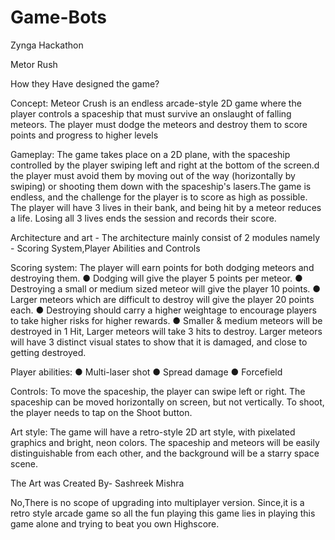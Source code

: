 # Game-Bots
Zynga Hackathon

Metor Rush


How they Have designed the game?

Concept: Meteor Crush is an endless arcade-style 2D game where the player controls a
spaceship that must survive an onslaught of falling meteors. The player must dodge the
meteors and destroy them to score points and progress to higher levels

Gameplay: The game takes place on a 2D plane, with the spaceship controlled by the player
swiping left and right at the bottom of the screen.d the player must avoid them by moving out of the way (horizontally by
swiping) or shooting them down with the spaceship's lasers.The game is endless, and the
challenge for the player is to score as high as possible. The player will have 3 lives in their
bank, and being hit by a meteor reduces a life. Losing all 3 lives ends the session and records
their score. 




Architecture and art - 
 The architecture mainly consist of 2 modules namely  - Scoring System,Player Abilities and Controls


Scoring system: The player will earn points for both dodging meteors and destroying them.
● Dodging will give the player 5 points per meteor.
● Destroying a small or medium sized meteor will give the player 10 points.
● Larger meteors which are difficult to destroy will give the player 20 points each.
● Destroying should carry a higher weightage to encourage players to take higher risks
for higher rewards.
● Smaller & medium meteors will be destroyed in 1 Hit, Larger meteors will take 3 hits to
destroy. Larger meteors will have 3 distinct visual states to show that it is damaged,
and close to getting destroyed. 

Player abilities:
● Multi-laser shot
● Spread damage
● Forcefield

Controls: To move the spaceship, the player can swipe left or right. The spaceship can be
moved horizontally on screen, but not vertically. To shoot, the player needs to tap on the Shoot
button. 


Art style: The game will have a retro-style 2D art style, with pixelated graphics and bright,
neon colors. The spaceship and meteors will be easily distinguishable from each other, and the
background will be a starry space scene.

The Art was Created By- Sashreek Mishra



No,There is no scope of upgrading into multiplayer version. Since,it is a retro style arcade
 game so all the fun playing this game lies in playing this game alone and trying to beat you own Highscore.
